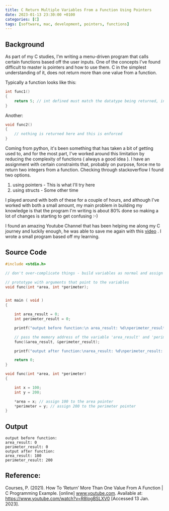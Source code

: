 ```yaml
---
title: C Return Multiple Variables From a Function Using Pointers
date: 2023-01-13 23:30:00 +0100
categories: [C]
tags: [software, mac, development, pointers, functions]
---
```



## Background

As part of my C studies, I'm writing a menu-driven program that calls certain functions based off the user inputs.
One of the concepts I've found difficult to master is pointers and how to use them.
C in the simplest understanding of it, does not return more than one value from a function.

Typically a function looks like this:

```C
int func1()
{
    return 5; // int defined must match the datatype being returned, in this case 5
}
```

Another:
```C
void func2()
{
    // nothing is returned here and this is enforced
}
```

Coming from python, it's been something that has taken a bit of getting used to, and for the most part, I've worked around this limitation by reducing the complexity of functions ( always a good idea ).
I have an assignment with certain constraints that, probably on purpose, force me to return two integers from a function.
Checking through stackoverflow I found two options.

1. using pointers - This is what I'll try here
2. using structs - Some other time

I played around with both of these for a couple of hours, and although I've worked with both a small amount, my main problem in building my knowledge is that the program I'm writing is about 80% done so making a lot of changes is starting to get confusing :-) 



I found an amazing Youtube Channel that has been helping me along my C journey and luckily enough, he was able to save me again with this <a href="https://www.youtube.com/watch?v=R8IogBSLXV0" target="_blank">video</a> . I wrote a small program based off my learning.


## Source Code

```c
#include <stdio.h>

// don't over-complicate things - build variables as normal and assign the pointer values at the end

// prototype with arguments that point to the variables
void func(int *area, int *perimeter);


int main ( void )
{

    int area_result = 0;
    int perimeter_result = 0;

    printf("output before function:\n area_result: %d\nperimeter_result: %d\n", area_result, perimeter_result);

    // pass the memory address of the variable 'area_result' and 'perimeter_result' into the function
    func(&area_result, &perimeter_result);

    printf("output after function:\narea_result: %d\nperimeter_result: %d\n", area_result, perimeter_result);

    return 0;
}

void func(int *area, int *perimeter)
{

    int x = 100;
    int y = 200;

    *area = x; // assign 100 to the area pointer
    *perimeter = y; // assign 200 to the perimeter pointer
}

```


## Output

```
output before function:
area_result: 0
perimeter_result: 0
output after function:
area_result: 100
perimeter_result: 200
```


## Reference:

Courses, P. (2021). How To ‘Return’ More Than One Value From A Function | C Programming Example. [online] www.youtube.com. Available at: https://www.youtube.com/watch?v=R8IogBSLXV0 [Accessed 13 Jan. 2023].
‌